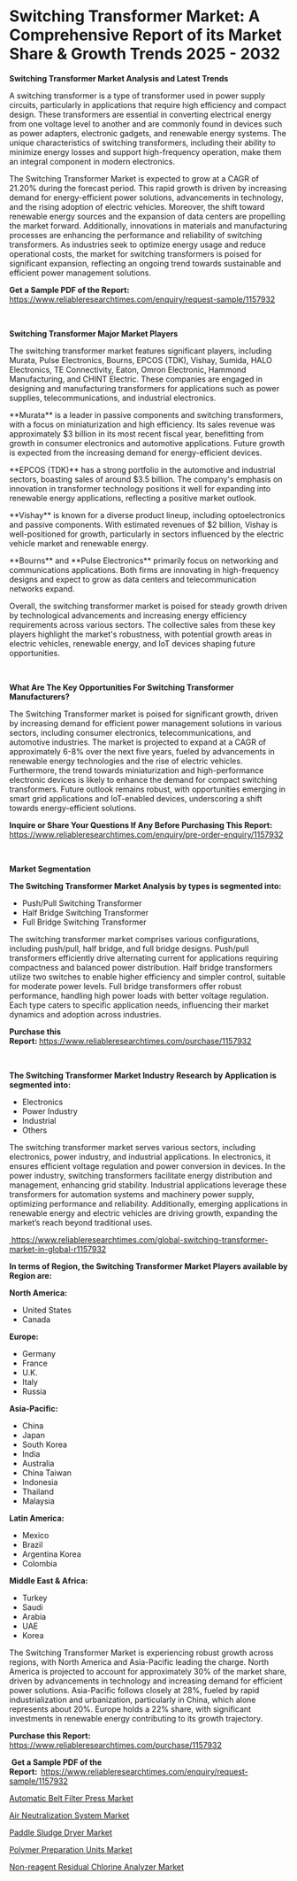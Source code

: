 <p><h1>Switching Transformer Market: A Comprehensive Report of its Market Share & Growth Trends 2025 - 2032</h1></p><p><strong>Switching Transformer Market Analysis and Latest Trends</strong></p>
<p><p>A switching transformer is a type of transformer used in power supply circuits, particularly in applications that require high efficiency and compact design. These transformers are essential in converting electrical energy from one voltage level to another and are commonly found in devices such as power adapters, electronic gadgets, and renewable energy systems. The unique characteristics of switching transformers, including their ability to minimize energy losses and support high-frequency operation, make them an integral component in modern electronics.</p><p>The Switching Transformer Market is expected to grow at a CAGR of 21.20% during the forecast period. This rapid growth is driven by increasing demand for energy-efficient power solutions, advancements in technology, and the rising adoption of electric vehicles. Moreover, the shift toward renewable energy sources and the expansion of data centers are propelling the market forward. Additionally, innovations in materials and manufacturing processes are enhancing the performance and reliability of switching transformers. As industries seek to optimize energy usage and reduce operational costs, the market for switching transformers is poised for significant expansion, reflecting an ongoing trend towards sustainable and efficient power management solutions.</p></p>
<p><strong>Get a Sample PDF of the Report:&nbsp;</strong> <a href="https://www.reliableresearchtimes.com/enquiry/request-sample/1157932?utm_campaign=2179&utm_medium=2&utm_source=Github&utm_content=ia&utm_term=28022025&utm_id=switching-transformer">https://www.reliableresearchtimes.com/enquiry/request-sample/1157932</a></p>
<p>&nbsp;</p>
<p><strong>Switching Transformer Major Market Players</strong></p>
<p><p>The switching transformer market features significant players, including Murata, Pulse Electronics, Bourns, EPCOS (TDK), Vishay, Sumida, HALO Electronics, TE Connectivity, Eaton, Omron Electronic, Hammond Manufacturing, and CHINT Electric. These companies are engaged in designing and manufacturing transformers for applications such as power supplies, telecommunications, and industrial electronics.</p><p>**Murata** is a leader in passive components and switching transformers, with a focus on miniaturization and high efficiency. Its sales revenue was approximately $3 billion in its most recent fiscal year, benefitting from growth in consumer electronics and automotive applications. Future growth is expected from the increasing demand for energy-efficient devices.</p><p>**EPCOS (TDK)** has a strong portfolio in the automotive and industrial sectors, boasting sales of around $3.5 billion. The company's emphasis on innovation in transformer technology positions it well for expanding into renewable energy applications, reflecting a positive market outlook.</p><p>**Vishay** is known for a diverse product lineup, including optoelectronics and passive components. With estimated revenues of $2 billion, Vishay is well-positioned for growth, particularly in sectors influenced by the electric vehicle market and renewable energy.</p><p>**Bourns** and **Pulse Electronics** primarily focus on networking and communications applications. Both firms are innovating in high-frequency designs and expect to grow as data centers and telecommunication networks expand.</p><p>Overall, the switching transformer market is poised for steady growth driven by technological advancements and increasing energy efficiency requirements across various sectors. The collective sales from these key players highlight the market's robustness, with potential growth areas in electric vehicles, renewable energy, and IoT devices shaping future opportunities.</p></p>
<p>&nbsp;</p>
<p><strong>What Are The Key Opportunities For Switching Transformer Manufacturers?</strong></p>
<p><p>The Switching Transformer market is poised for significant growth, driven by increasing demand for efficient power management solutions in various sectors, including consumer electronics, telecommunications, and automotive industries. The market is projected to expand at a CAGR of approximately 6-8% over the next five years, fueled by advancements in renewable energy technologies and the rise of electric vehicles. Furthermore, the trend towards miniaturization and high-performance electronic devices is likely to enhance the demand for compact switching transformers. Future outlook remains robust, with opportunities emerging in smart grid applications and IoT-enabled devices, underscoring a shift towards energy-efficient solutions.</p></p>
<p><strong>Inquire or Share Your Questions If Any Before Purchasing This Report:</strong> <a href="https://www.reliableresearchtimes.com/enquiry/pre-order-enquiry/1157932?utm_campaign=2179&utm_medium=2&utm_source=Github&utm_content=ia&utm_term=28022025&utm_id=switching-transformer">https://www.reliableresearchtimes.com/enquiry/pre-order-enquiry/1157932</a></p>
<p>&nbsp;</p>
<p><strong>Market Segmentation</strong></p>
<p><strong>The Switching Transformer Market Analysis by types is segmented into:</strong></p>
<p><ul><li>Push/Pull Switching Transformer</li><li>Half Bridge Switching Transformer</li><li>Full Bridge Switching Transformer</li></ul></p>
<p><p>The switching transformer market comprises various configurations, including push/pull, half bridge, and full bridge designs. Push/pull transformers efficiently drive alternating current for applications requiring compactness and balanced power distribution. Half bridge transformers utilize two switches to enable higher efficiency and simpler control, suitable for moderate power levels. Full bridge transformers offer robust performance, handling high power loads with better voltage regulation. Each type caters to specific application needs, influencing their market dynamics and adoption across industries.</p></p>
<p><strong>Purchase this Report:&nbsp;</strong><a href="https://www.reliableresearchtimes.com/purchase/1157932?utm_campaign=2179&utm_medium=2&utm_source=Github&utm_content=ia&utm_term=28022025&utm_id=switching-transformer">https://www.reliableresearchtimes.com/purchase/1157932</a></p>
<p>&nbsp;</p>
<p><strong>The Switching Transformer Market Industry Research by Application is segmented into:</strong></p>
<p><ul><li>Electronics</li><li>Power Industry</li><li>Industrial</li><li>Others</li></ul></p>
<p><p>The switching transformer market serves various sectors, including electronics, power industry, and industrial applications. In electronics, it ensures efficient voltage regulation and power conversion in devices. In the power industry, switching transformers facilitate energy distribution and management, enhancing grid stability. Industrial applications leverage these transformers for automation systems and machinery power supply, optimizing performance and reliability. Additionally, emerging applications in renewable energy and electric vehicles are driving growth, expanding the market’s reach beyond traditional uses.</p></p>
<p><a href="https://www.reliableresearchtimes.com/global-switching-transformer-market-in-global-r1157932?utm_campaign=2179&utm_medium=2&utm_source=Github&utm_content=ia&utm_term=28022025&utm_id=switching-transformer">&nbsp;https://www.reliableresearchtimes.com/global-switching-transformer-market-in-global-r1157932</a></p>
<p><strong>In terms of Region, the Switching Transformer Market Players available by Region are:</strong></p>
<p>
    <p> <strong> North America: </strong>
        <ul>
            <li>United States</li>
            <li>Canada</li>
        </ul>
        </p> 
    <p> <strong> Europe: </strong>
        <ul>
            <li>Germany</li>
            <li>France</li>
            <li>U.K.</li>
            <li>Italy</li>
            <li>Russia</li>
        </ul>
        </p> 
    <p> <strong> Asia-Pacific: </strong>
        <ul>
            <li>China</li>
            <li>Japan</li>
            <li>South Korea</li>
            <li>India</li>
            <li>Australia</li>
            <li>China Taiwan</li>
            <li>Indonesia</li>
            <li>Thailand</li>
            <li>Malaysia</li>
        </ul>
        </p> 
    <p> <strong> Latin America: </strong>
        <ul>
            <li>Mexico</li>
            <li>Brazil</li>
            <li>Argentina Korea</li>
            <li>Colombia</li>
        </ul>
        </p> 
    <p> <strong> Middle East & Africa: </strong>
        <ul>
            <li>Turkey</li>
            <li>Saudi</li>
            <li>Arabia</li>
            <li>UAE</li>
            <li>Korea</li>
        </ul>
    </p>
    </p>
<p><p>The Switching Transformer Market is experiencing robust growth across regions, with North America and Asia-Pacific leading the charge. North America is projected to account for approximately 30% of the market share, driven by advancements in technology and increasing demand for efficient power solutions. Asia-Pacific follows closely at 28%, fueled by rapid industrialization and urbanization, particularly in China, which alone represents about 20%. Europe holds a 22% share, with significant investments in renewable energy contributing to its growth trajectory.</p></p>
<p><strong>Purchase this Report: </strong><a href="https://www.reliableresearchtimes.com/purchase/1157932?utm_campaign=2179&utm_medium=2&utm_source=Github&utm_content=ia&utm_term=28022025&utm_id=switching-transformer">https://www.reliableresearchtimes.com/purchase/1157932</a></p>
<p>&nbsp;<strong>Get a Sample PDF of the Report:&nbsp;&nbsp;</strong><a href="https://www.reliableresearchtimes.com/enquiry/request-sample/1157932?utm_campaign=2179&utm_medium=2&utm_source=Github&utm_content=ia&utm_term=28022025&utm_id=switching-transformer">https://www.reliableresearchtimes.com/enquiry/request-sample/1157932</a></p>
<p><strong></strong></p>
<p><p><a href="https://github.com/dmitriyvo6rog/Market-Research-Report-List-1/blob/main/automatic-belt-filter-press-market.md?utm_campaign=2179&utm_medium=2&utm_source=Github&utm_content=ia&utm_term=28022025&utm_id=switching-transformer">Automatic Belt Filter Press Market</a></p><p><a href="https://github.com/petbigbeepjn/Market-Research-Report-List-1/blob/main/air-neutralization-system-market.md?utm_campaign=2179&utm_medium=2&utm_source=Github&utm_content=ia&utm_term=28022025&utm_id=switching-transformer">Air Neutralization System Market</a></p><p><a href="https://github.com/risingtrista99259/Market-Research-Report-List-1/blob/main/paddle-sludge-dryer-market.md?utm_campaign=2179&utm_medium=2&utm_source=Github&utm_content=ia&utm_term=28022025&utm_id=switching-transformer">Paddle Sludge Dryer Market</a></p><p><a href="https://github.com/akaalahk/Market-Research-Report-List-1/blob/main/polymer-preparation-units-market.md?utm_campaign=2179&utm_medium=2&utm_source=Github&utm_content=ia&utm_term=28022025&utm_id=switching-transformer">Polymer Preparation Units Market</a></p><p><a href="https://github.com/hartsockdonnette82/Market-Research-Report-List-1/blob/main/non-reagent-residual-chlorine-analyzer-market.md?utm_campaign=2179&utm_medium=2&utm_source=Github&utm_content=ia&utm_term=28022025&utm_id=switching-transformer">Non-reagent Residual Chlorine Analyzer Market</a></p></p>
